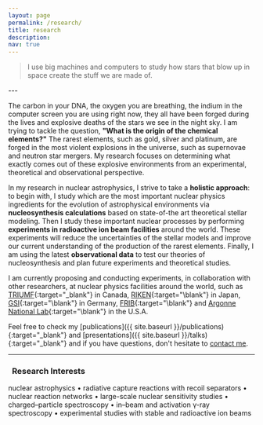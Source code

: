 ```yaml
---
layout: page
permalink: /research/
title: research
description:
nav: true
---
```


<blockquote>
<i class="fas fa-quote-left"></i> I use big machines and computers to study how stars that blow up in space create the stuff we are made of.
</blockquote>
---

The carbon in your DNA, the oxygen you are breathing, the indium in the computer screen you are using right now, they all have been forged during the lives and explosive deaths of the stars we see in the night sky. I am trying to tackle the question, **"What is the origin of the chemical elements?"** The rarest elements, such as gold, silver and platinum, are forged in the most violent explosions in the universe, such as supernovae and neutron star mergers. My research focuses on determining what exactly comes out of these explosive environments from an experimental, theoretical and observational perspective.

In my research in nuclear astrophysics, I strive to take a **holistic approach**: to begin with, I study which are the most important nuclear physics ingredients for the evolution of astrophysical environments via **nucleosynthesis calculations** based on state-of-the art theoretical stellar modeling. Then I study these important nuclear processes by performing **experiments in radioactive ion beam facilities** around the world. These experiments will reduce the uncertainties of the stellar models and improve our current understanding of the production of the rarest elements. Finally, I am using the latest **observational data** to test our theories of nucleosynthesis and plan future experiments and theoretical studies.

I am currently proposing and conducting experiments, in collaboration with other researchers, at nuclear physics facilities around the world, such as [TRIUMF](https://triumf.ca){:target="\_blank"} in Canada, [RIKEN](https://www.nishina.riken.jp/ribf/){:target="\blank"} in Japan, [GSI](https://gsi.de/en/){:target="\blank"} in Germany, [FRIB](https://frib.msu.edu/){:target="\blank"} and [Argonne National Lab](https://www.anl.gov/phy-0){:target="\blank"} in the U.S.A.

Feel free to check my [publications]({{ site.baseurl }}/publications){:target="\_blank"} and [presentations]({{ site.baseurl }}/talks){:target="\_blank"} and if you have questions, don't hesitate to [contact me](mailto:{{site.email}}).

---

### <i class="fa fa-search" aria-hidden="true"></i>&nbsp; Research Interests
nuclear astrophysics • radiative capture reactions with recoil separators • nuclear reaction networks • large-scale nuclear sensitivity studies • charged–particle spectroscopy • in–beam and activation γ-ray spectroscopy • experimental studies with stable and radioactive ion beams
